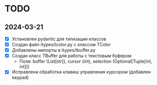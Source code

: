 # TODO

## 2024-03-21
- [x] Установлен pydantic для типизации классов 
- [x] Создан файл itypes/tcolor.py с классом TColor
- [x] Добавлены импорты в itypes/tbuffer.py 
- [x] Создан класс TBuffer для работы с текстовым буфером
  - Поля: buffer (List[str]), cursor (int), selection (Optional[Tuple[int, int]]) 
- [x] Исправлена обработка клавиш управления курсором (добавлен keypad) 